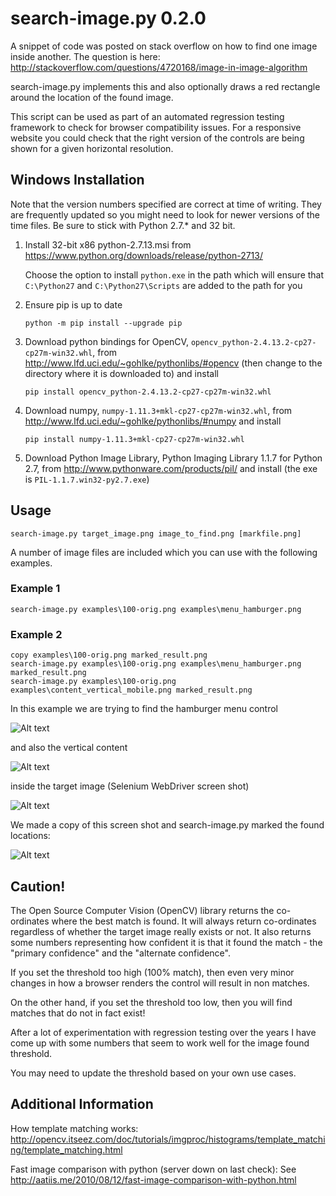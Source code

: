 # search-image.py 0.2.0

A snippet of code was posted on stack overflow on how to find one image inside another. The question is here: http://stackoverflow.com/questions/4720168/image-in-image-algorithm

search-image.py implements this and also optionally draws a red rectangle around the location of the found image.

This script can be used as part of an automated regression testing framework to check for browser compatibility issues. For a responsive website you could check that the right version of the controls are being shown for a given horizontal resolution.

## Windows Installation

Note that the version numbers specified are correct at time of writing. They are frequently updated so you might need to look for newer versions of the time files. Be sure to stick with Python 2.7.* and 32 bit.

1. Install 32-bit x86 python-2.7.13.msi from
   https://www.python.org/downloads/release/python-2713/

   Choose the option to install `python.exe` in the path which will ensure that `C:\Python27` and `C:\Python27\Scripts` are added to the path for you

2. Ensure pip is up to date
    ```
    python -m pip install --upgrade pip
    ```

3. Download python bindings for OpenCV, `opencv_python-2.4.13.2-cp27-cp27m-win32.whl`, from http://www.lfd.uci.edu/~gohlke/pythonlibs/#opencv (then change to the directory where it is downloaded to) and install
    ```
    pip install opencv_python-2.4.13.2-cp27-cp27m-win32.whl
    ```

4. Download numpy, `numpy-1.11.3+mkl-cp27-cp27m-win32.whl`, from http://www.lfd.uci.edu/~gohlke/pythonlibs/#numpy and install
    ```
    pip install numpy-1.11.3+mkl-cp27-cp27m-win32.whl
    ```

4. Download Python Image Library, Python Imaging Library 1.1.7 for Python 2.7, from http://www.pythonware.com/products/pil/ and install
   (the exe is `PIL-1.1.7.win32-py2.7.exe`)

## Usage

```
search-image.py target_image.png image_to_find.png [markfile.png]
```

A number of image files are included which you can use with the following examples.

### Example 1

```
search-image.py examples\100-orig.png examples\menu_hamburger.png
```

### Example 2

```
copy examples\100-orig.png marked_result.png
search-image.py examples\100-orig.png examples\menu_hamburger.png marked_result.png
search-image.py examples\100-orig.png examples\content_vertical_mobile.png marked_result.png
```

In this example we are trying to find the hamburger menu control

![Alt text](examples/menu_hamburger.png?raw=true "Hamburger Menu Control")

and also the vertical content

![Alt text](examples/content_vertical_mobile.png?raw=true "Vertical Content")

inside the target image (Selenium WebDriver screen shot)

![Alt text](examples/100-orig.png?raw=true "Mobile View")

We made a copy of this screen shot and search-image.py marked the found locations:

![Alt text](examples/100-marked.png?raw=true "Hamburger Menu Control")


## Caution!

The Open Source Computer Vision (OpenCV) library returns the co-ordinates where the best match is found. It will always return co-ordinates regardless of whether the target image really exists or not. It also returns some numbers representing how confident it is that it found the match - the "primary confidence" and the "alternate confidence".

If you set the threshold too high (100% match), then even very minor changes in how a browser renders the control will result in non matches.

On the other hand, if you set the threshold too low, then you will find matches that do not in fact exist!

After a lot of experimentation with regression testing over the years I have come up with some numbers that seem to work well for the image found threshold.

You may need to update the threshold based on your own use cases.

## Additional Information

How template matching works:
http://opencv.itseez.com/doc/tutorials/imgproc/histograms/template_matching/template_matching.html

Fast image comparison with python (server down on last check):
See http://aatiis.me/2010/08/12/fast-image-comparison-with-python.html
